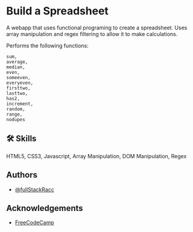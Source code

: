 
# Build a Spreadsheet

A webapp that uses functional programing to create a spreadsheet. Uses array manipulation and regex filtering to allow it to make calculations.

Performs the following functions:
```
sum, 
average, 
median, 
even, 
someeven, 
everyeven, 
firsttwo,
lasttwo,
has2,
increment,
random,
range,
nodupes
```

## 🛠 Skills
HTML5, CSS3, Javascript, Array Manipulation, DOM Manipulation, Regex


## Authors

- [@fullStackRacc](https://www.github.com/fullStackRacc)


## Acknowledgements

 - [FreeCodeCamp](https://freecodecamp.org/)
